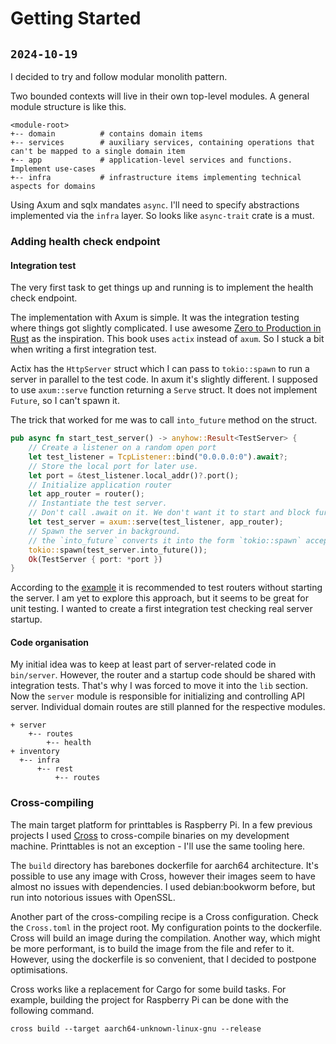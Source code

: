 # Getting Started

## `2024-10-19`

I decided to try and follow modular monolith pattern.

Two bounded contexts will live in their own top-level modules.
A general module structure is like this.

```
<module-root>
+-- domain          # contains domain items
+-- services        # auxiliary services, containing operations that can't be mapped to a single domain item
+-- app             # application-level services and functions. Implement use-cases
+-- infra           # infrastructure items implementing technical aspects for domains
```

Using Axum and sqlx mandates `async`. 
I'll need to specify abstractions implemented via the `infra` layer. 
So looks like `async-trait` crate is a must.

### Adding health check endpoint

#### Integration test

The very first task to get things up and running is to implement the health check endpoint.

The implementation with Axum is simple. It was the integration testing where things got slightly complicated.
I use awesome [Zero to Production in Rust](https://www.zero2prod.com/index.html) as the inspiration.
This book uses `actix` instead of `axum`. So I stuck a bit when writing a first integration test.

Actix has the `HttpServer` struct which I can pass to `tokio::spawn` to run a server in parallel to the test code.
In axum it's slightly different. I supposed to use `axum::serve` function returning a `Serve` struct. 
It does not implement `Future`, so I can't spawn it.

The trick that worked for me was to call `into_future` method on the struct.

```rust
pub async fn start_test_server() -> anyhow::Result<TestServer> {
    // Create a listener on a random open port
    let test_listener = TcpListener::bind("0.0.0.0:0").await?;
    // Store the local port for later use.
    let port = &test_listener.local_addr()?.port();
    // Initialize application router
    let app_router = router();
    // Instantiate the test server.
    // Don't call .await on it. We don't want it to start and block further processing.
    let test_server = axum::serve(test_listener, app_router);
    // Spawn the server in background.
    // the `into_future` converts it into the form `tokio::spawn` accepts.
    tokio::spawn(test_server.into_future());
    Ok(TestServer { port: *port })
}
```

According to the [example](https://github.com/tokio-rs/axum/blob/main/examples/testing/src/main.rs) it is recommended to test routers without starting the server.
I am yet to explore this approach, but it seems to be great for unit testing.
I wanted to create a first integration test checking real server startup.

#### Code organisation

My initial idea was to keep at least part of server-related code in `bin/server`.
However, the router and a startup code should be shared with integration tests.
That's why I was forced to move it into the `lib` section.
Now the `server` module is responsible for initializing and controlling API server.
Individual domain routes are still planned for the respective modules.

```
+ server
    +-- routes
        +-- health
+ inventory
  +-- infra
      +-- rest
          +-- routes
```

### Cross-compiling

The main target platform for printtables is Raspberry Pi.
In a few previous projects I used [Cross](https://github.com/cross-rs/cross) to cross-compile binaries on my development machine.
Printtables is not an exception - I'll use the same tooling here.

The `build` directory has barebones dockerfile for aarch64 architecture.
It's possible to use any image with Cross, however their images seem to have almost no issues with dependencies.
I used debian:bookworm before, but run into notorious issues with OpenSSL.

Another part of the cross-compiling recipe is a Cross configuration.
Check the `Cross.toml` in the project root.
My configuration points to the dockerfile. 
Cross will build an image during the compilation.
Another way, which might be more performant, is to build the image from the file and refer to it.
However, using the dockerfile is so convenient, that I decided to postpone optimisations.

Cross works like a replacement for Cargo for some build tasks.
For example, building the project for Raspberry Pi can be done with the following command.

```shell
cross build --target aarch64-unknown-linux-gnu --release
```